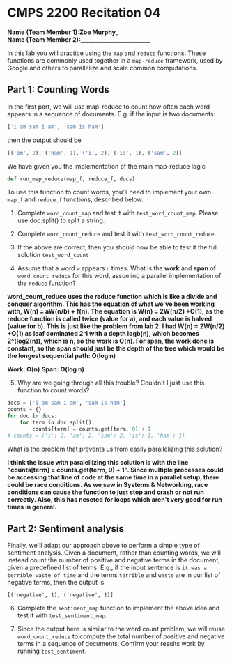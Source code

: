 # CMPS 2200  Recitation 04

**Name (Team Member 1):**__Zoe Murphy___  
**Name (Team Member 2):**_________________________


In this lab you will practice using the `map` and `reduce` functions. These functions are commonly used together in a `map-reduce` framework, used by Google and others to parallelize and scale common computations.


## Part 1: Counting Words

In the first part, we will use map-reduce to count how often each word appears in a sequence of documents. E.g. if the input is two documents:

```python
['i am sam i am', 'sam is ham']
```

then the output should be

```python
[('am', 2), ('ham', 1), ('i', 2), ('is', 1), ('sam', 2)]
```

We have given you the implementation of the main map-reduce logic
```python
def run_map_reduce(map_f, reduce_f, docs)
```

To use this function to count words, you'll need to implement your own `map_f` and `reduce_f` functions, described below.

1. Complete `word_count_map` and test it with `test_word_count_map`. Please use doc.split() to split a string. 

2. Complete `word_count_reduce` and test it with `test_word_count_reduce`.

3. If the above are correct, then you should now be able to test it the full solution `test_word_count`

4. Assume that a word `w` appears `n` times. What is the **work** and **span** of `word_count_reduce` for this word, assuming a parallel implementation of the `reduce` function?

**word_count_reduce uses the reduce function which is like a divide and conquer algorithm. This has the equation of what we've been working with, W(n) = aW(n/b) + f(n). The equation is W(n) = 2W(n/2) +O(1), as the reduce function is called twice (value for a), and each value is halved (value for b). This is just like the problem from lab 2. I had W(n) = 2W(n/2) +O(1) as leaf dominated 2^i with a depth logb(n), which becomes 2^(log2(n)), which is n, so the work is O(n). For span, the work done is constant, so the span should just be the depth of the tree which would be the longest sequential path: O(log n)**

**Work: O(n)**
**Span: O(log n)**

5. Why are we going through all this trouble? Couldn't I just use this function to count words?

```python
docs = ['i am sam i am', 'sam is ham']
counts = {}
for doc in docs:
    for term in doc.split():
        counts[term] = counts.get(term, 0) + 1
# counts = {'i': 2, 'am': 2, 'sam': 2, 'is': 1, 'ham': 1}
```

What is the problem that prevents us from easily parallelizing this solution?
 
**I think the issue with paralellizing this solution is with the line "counts[term] = counts.get(term, 0) + 1". Since multiple processes could be accessing that line of code at the same time in a parallel setup, there could be race conditions. As we saw in Systems & Networking, race conditions can cause the function to just stop and crash or not run correctly. Also, this has neseted for loops which aren't very good for run times in general.**


## Part 2: Sentiment analysis

Finally, we'll adapt our approach above to perform a simple type of sentiment analysis. Given a document, rather than counting words, we will instead count the number of positive and negative terms in the document, given a predefined list of terms. E.g., if the input sentence is `it was a terrible waste of time` and the terms `terrible` and `waste` are in our list of negative terms, then the output is

`[('negative', 1), ('negative', 1)]`

6. Complete the `sentiment_map` function to implement the above idea and test it with `test_sentiment_map`.

7. Since the output here is similar to the word count problem, we will reuse `word_count_reduce` to compute the total number of positive and negative terms in a sequence of documents. Confirm your results work by running `test_sentiment`.
